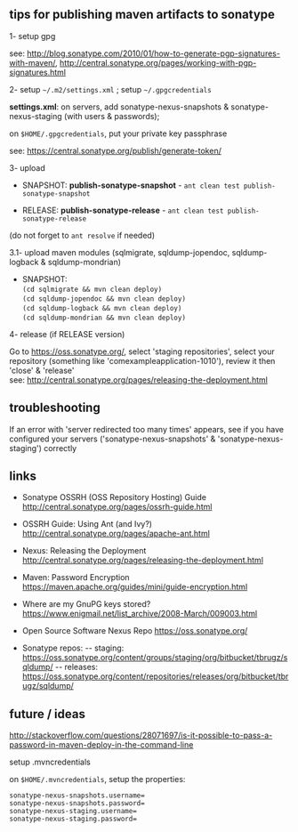 
tips for publishing maven artifacts to sonatype
-----------------------------------------------

1- setup gpg

see: http://blog.sonatype.com/2010/01/how-to-generate-pgp-signatures-with-maven/,
http://central.sonatype.org/pages/working-with-pgp-signatures.html


2- setup `~/.m2/settings.xml` ; setup `~/.gpgcredentials`

**settings.xml**: on servers, add sonatype-nexus-snapshots & sonatype-nexus-staging (with users & passwords);

on `$HOME/.gpgcredentials`, put your private key passphrase

see: https://central.sonatype.org/publish/generate-token/


3- upload

* SNAPSHOT: **publish-sonatype-snapshot** - `ant clean test publish-sonatype-snapshot`

* RELEASE: **publish-sonatype-release** - `ant clean test publish-sonatype-release`

(do not forget to `ant resolve` if needed)

3.1- upload maven modules (sqlmigrate, sqldump-jopendoc, sqldump-logback & sqldump-mondrian)

* SNAPSHOT:  
	`(cd sqlmigrate && mvn clean deploy)`  
	`(cd sqldump-jopendoc && mvn clean deploy)`  
	`(cd sqldump-logback && mvn clean deploy)`  
	`(cd sqldump-mondrian && mvn clean deploy)`  


4- release (if RELEASE version)

Go to <https://oss.sonatype.org/>, select 'staging repositories', select your repository (something like
'comexampleapplication-1010'), review it then 'close' & 'release'  
see: http://central.sonatype.org/pages/releasing-the-deployment.html


troubleshooting
---------------

If an error with 'server redirected too many times' appears, see if you have configured your servers
('sonatype-nexus-snapshots' & 'sonatype-nexus-staging') correctly


links
-----

- Sonatype OSSRH (OSS Repository Hosting) Guide
http://central.sonatype.org/pages/ossrh-guide.html

- OSSRH Guide: Using Ant (and Ivy?)
http://central.sonatype.org/pages/apache-ant.html

- Nexus: Releasing the Deployment
http://central.sonatype.org/pages/releasing-the-deployment.html

- Maven: Password Encryption
https://maven.apache.org/guides/mini/guide-encryption.html

- Where are my GnuPG keys stored?
https://www.enigmail.net/list_archive/2008-March/009003.html

- Open Source Software Nexus Repo
https://oss.sonatype.org/

- Sonatype repos:
-- staging: https://oss.sonatype.org/content/groups/staging/org/bitbucket/tbrugz/sqldump/
-- releases: https://oss.sonatype.org/content/repositories/releases/org/bitbucket/tbrugz/sqldump/


future / ideas
------
http://stackoverflow.com/questions/28071697/is-it-possible-to-pass-a-password-in-maven-deploy-in-the-command-line

setup .mvncredentials

on `$HOME/.mvncredentials`, setup the properties:

	sonatype-nexus-snapshots.username=
	sonatype-nexus-snapshots.password=
	sonatype-nexus-staging.username=
	sonatype-nexus-staging.password=

